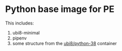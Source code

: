 # Python base image for PE

This includes:
 1. ubi8-minimal
 2. pipenv
 3. some structure from the [ubi8/python-38] container

[ubi8/python-38]: https://catalog.redhat.com/software/containers/ubi8/python-38/5dde9cacbed8bd164a0af24a?container-tabs=dockerfile&tag=latest
